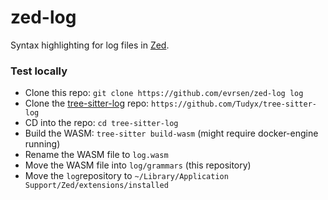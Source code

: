 # zed-log

Syntax highlighting for log files in [Zed](https://github.com/zed-industries/zed).

### Test locally

- Clone this repo: `git clone https://github.com/evrsen/zed-log log`
- Clone the [tree-sitter-log](https://github.com/Tudyx/tree-sitter-log) repo: `https://github.com/Tudyx/tree-sitter-log`
- CD into the repo: `cd tree-sitter-log`
- Build the WASM: `tree-sitter build-wasm` (might require docker-engine running)
- Rename the WASM file to `log.wasm`
- Move the WASM file into `log/grammars` (this repository)
- Move the `log`repository to `~/Library/Application Support/Zed/extensions/installed`
